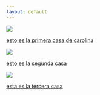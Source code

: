 ```yaml
---
layout: default
---
```


<div class="preview-panel">
	<a href="/Edweb/2015/10/07/Carolina,-Bello-Horizonte/">
		<img class="preview-images" src="/Edweb/Propiedades/venta/Bello-Horizonte-Carolina/bh3.jpg">
		<p>esto es la primera casa de carolina</p>
	</a>
</div>
<div class="preview-panel">
	<a href="/Edweb/2015/10/08/Carolina,-Martin-Gonzalez/">
		<img class="preview-images" src="/Edweb/Propiedades/venta/Bo. Martin Gonzalez- Carolina/IMG_0691.JPG">
		<p>esto es la segunda casa</p>
	</a>
</div>
<div class="preview-panel">
	<a href="/Edweb/2015/10/18/Loma-Alta-Village-Carolina/">
		<img class="preview-images" src="/Edweb/Propiedades/venta/Loma Alta Village- Carolina/5.JPG">
		<p>esta es la tercera casa</p>
	</a>
</div>

